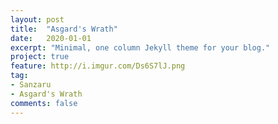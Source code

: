 ```yaml
---
layout: post
title:  "Asgard's Wrath"
date:   2020-01-01
excerpt: "Minimal, one column Jekyll theme for your blog."
project: true
feature: http://i.imgur.com/Ds6S7lJ.png
tag:
- Sanzaru
- Asgard's Wrath
comments: false
---
```

